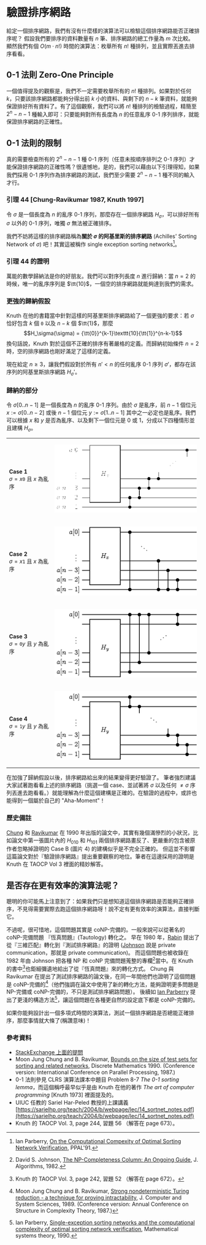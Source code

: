 # 驗證排序網路

給定一個排序網路，我們有沒有什麼樣的演算法可以檢驗這個排序網路能否正確排序呢？
假設我們要排序的資料數量有 $n$ 筆、排序網路的總工作量為 $m$ 次比較。
顯然我們有個 $O(m\cdot n!)$ 時間的演算法：枚舉所有 $n!$ 種排列，並且實際丟進去排序看看。

## 0-1 法則 Zero-One Principle

一個值得提及的觀察是，我們不一定需要枚舉所有的 $n!$ 種排列。如果對於任何 $k$，只要該排序網路都能夠分得出前 $k$ 小的資料、與剩下的 $n-k$ 筆資料，就能夠保證排好所有資料了。有了這個觀察，我們可以將 $n!$ 種排列的檢驗過程，精簡至 $2^n-n-1$ 種輸入即可：只要能夠對所有長度為 $n$ 的任意亂序 0-1 序列排序，就能保證排序網路的正確性。

## 0-1 法則的限制

真的需要檢查所有的 $2^n-n-1$ 種 0-1 序列（任意未按順序排列之 0-1 序列）才能保證排序網路的正確性嗎？很遺憾地，是的，我們可以藉由以下引理得知，如果我們採用 0-1 序列作為排序網路的測試，我們至少需要 $2^n-n-1$ 種不同的輸入才行。

### 引理 44 [Chung-Ravikumar 1987, Knuth 1997]

令 $\sigma$ 是一個長度為 $n$ 的亂序 0-1 序列，那麼存在一個排序網路 $H_\sigma$，可以排好所有 $\sigma$ 以外的 0-1 序列，唯獨 $\sigma$ 無法被正確排序。

我們不妨將這樣的排序網路稱為**關於 $\sigma$ 的阿基里斯的排序網路** (Achilles' Sorting Network of $\sigma$) 吧！其實這被稱作 single exception sorting networks[^1]。

### 引理 44 的證明

萬能的數學歸納法是你的好朋友。我們可以對序列長度 $n$ 進行歸納：當 $n=2$ 的時候，唯一的亂序序列是 $\tt{10}$，一個空的排序網路就能夠達到我們的需求。

### 更強的歸納假設

Knuth 在他的書籍當中針對這樣的阿基里斯排序網路給了一個更強的要求：若 $\sigma$ 恰好包含 $k$ 個 $\texttt{0}$ 以及 $n-k$ 個 $\tt{1}$，那麼 
$$H_\sigma(\sigma) = {\tt{0}}^{k-1}\texttt{10}{\tt{1}}^{n-k-1}$$
換句話說，Knuth 對於這個不正確的排序有著嚴格的定義。而歸納初始條件 $n=2$ 時，空的排序網路也剛好滿足了這樣的定義。

現在給定 $n\ge 3$，讓我們假設對於所有 $n' < n$ 的任何亂序 0-1 序列 $\sigma'$，都存在該序列的阿基里斯排序網路 $H_\sigma'$。

### 歸納的部分

令 $\sigma[0..n-1]$ 是一個長度為 $n$ 的亂序 0-1 序列。由於 $\sigma$ 是亂序，前 $n-1$ 個位元 $x:=\sigma[0..n-2]$ 或後 $n-1$ 個位元 $y:=\sigma[1..n-1]$ 其中之一必定也是亂序。我們可以根據 $x$ 和 $y$ 是否為亂序、以及剩下一個位元是 0 或 1，分成以下四種情形並且建構 $H_\sigma$。

<table>
<tr>
<td>

**Case 1**<br/>
$\sigma=x\texttt{0}$ 且 $x$ 為亂序

</td>
<td>

![](./sorting-networks-2-4.png)

</td>
</tr>
<tr>
<td>

**Case 2**<br/>
$\sigma=x\texttt{1}$ 且 $x$ 為亂序

</td>
<td>

![](./sorting-networks-2-5.png)

</td>
</tr>
<tr>
<td>

**Case 3**<br/>
$\sigma=\texttt{0}y$ 且 $y$ 為亂序

</td>
<td>

![](./sorting-networks-2-6.png)

</td>
</tr>
<tr>
<td>

**Case 4**<br/>
$\sigma=\texttt{1}y$ 且 $y$ 為亂序

</td>
<td>

![](./sorting-networks-2-7.png)

</td>
</tr>
</table>

在加強了歸納假設以後，排序網路給出來的結果變得更好驗證了。
筆者強烈建議大家試著跑看看上述的排序網路（挑選一個 case、並試著將 $\sigma$ 以及任何 $\neq\sigma$ 序列丟進去跑看看。）就能理解為什麼這個建構是正確的。在驗證的過程中，或許也能得到一個屬於自己的 "Aha-Moment"！

### 歷史備註

[Chung](https://www.cse.msu.edu/~chung/) 和 [Ravikumar](https://homepage.cs.uri.edu/faculty/ravikumar/) 在 1990 年出版的論文中，其實有幾個滿慘烈的小狀況，比如論文中第一張圖片內的 $H_{010}$ 和 $H_{101}$ 兩個排序網路畫反了、更嚴重的包含被原作者忽略掉證明的 Case B (圖片 4) 的建構似乎是不完全正確的。
但這並不影響這篇論文對於『驗證排序網路』提出重要觀察的地位。筆者在這邊採用的證明是 Knuth 在 TAOCP Vol 3 裡面的精妙解答。


## 是否存在更有效率的演算法呢？

聰明的你可能馬上注意到了：如果我們只是想知道這個排序網路是否能夠正確排序，不見得需要實際去跑這個排序網路呀！說不定有更有效率的演算法，直接判斷它。

不過呢，很可惜地，這個問題其實是 $\mathsf{coNP}$-完備的。一般來說可以從著名的 $\mathsf{coNP}$-完備問題 『恆真問題』(Tautology) 轉化之。
早在 1980 年，[Rabin](https://en.wikipedia.org/wiki/Michael_O._Rabin) 提出了從『三維匹配』轉化到『測試排序網路』的證明 ([Johnson](https://en.wikipedia.org/wiki/David_S._Johnson) 說是 private communication，那就是 private communication)。
而這個問題也被收錄在 1982 年由 Johnson 把各種 NP 和 coNP 完備問題蒐整的專欄[^4]當中。在 Knuth 的書中[^5]也鉅細彌遺地給出了從『恆真問題』來的轉化方式。
Chung 與 Ravikumar 在提出了測試排序網路的論文後，在同一年間他們也證明了這個問題是 $\mathsf{coNP}$-完備的[^2]（他們強調在論文中使用了新的轉化方法，能夠證明更多問題是 $\mathsf{NP}$-完備或 $\mathsf{coNP}$-完備的，不只是測試排序網路問題）。
後續如 [Ian Parberry](https://ianparberry.com/) 提出了更淺的構造方法[^3]，讓這個問題在各種更自然的設定底下都是 $\mathsf{coNP}$-完備的。

如果你能夠設計出一個多項式時間的演算法，測試一個排序網路是否總能正確排序，那麼事情就大條了(稱讚意味)！

### 參考資料

* [StackExchange 上面的提問](https://cs.stackexchange.com/questions/44748/how-do-i-tell-if-a-comparison-network-sorts)
* Moon Jung Chung and B. Ravikumar, [Bounds on the size of test sets for sorting and related networks](https://www.sciencedirect.com/science/article/pii/0012365X9090173F?via%3Dihub), Discrete Mathematics 1990. (Conference version: International Conference on Parallel Processing, 1987.)
* 0-1 法則參見 CLRS 演算法課本中題目 Problem 8-7 _The 0-1 sorting lemma_，而這個稱呼最早似乎是由 Knuth 在他的著作 _The art of computer programming_ [Knuth 1973] 裡面提及的。
* UIUC 任教的 Sariel Har-Peled 教授的上課講義 [https://sarielhp.org/teach/2004/b/webpage/lec/14_sortnet_notes.pdf](https://sarielhp.org/teach/2004/b/webpage/lec/14_sortnet_notes.pdf)
* Knuth 的 TAOCP Vol. 3, page 244, 習題 56 （解答在 page 673）。

[^1]: Ian Parberry, [On the Computational Compexity of Optimal Sorting Network Verification](https://link.springer.com/chapter/10.1007%2F978-3-662-25209-3_18), PPAL'91.

[^4]: David S. Johnson, [The NP-Completeness Column: An Ongoing Guide](https://www.sciencedirect.com/science/article/abs/pii/0196677482900268), J. Algorithms, 1982.

[^5]: Knuth 的 TAOCP Vol. 3, page 242, 習題 52 （解答在 page 672）。

[^2]: Moon Jung Chung and B. Ravikumar, [Strong nondeterministic Turing reduction - a technique for proving intractability](https://www.sciencedirect.com/science/article/pii/0022000089900172), J. Computer and System Sciences, 1989. (Conference version: Annual Conference on Structure in Complexity Theory, 1987.)

[^3]: Ian Parberry, [Single-exception sorting networks and the computational complexity of optimal sorting network verification](https://link.springer.com/article/10.1007/BF02090767), Mathematical systems theory, 1990.